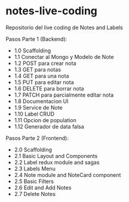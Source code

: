 # notes-live-coding
Repositorio del live coding de Notes and Labels

Pasos Parte 1 (Backend):
* 1.0 Scaffolding
* 1.1 Conectar al Mongo y Modelo de Note
* 1.2 POST para crear nota
* 1.3 GET para notas
* 1.4 GET para una nota
* 1.5 PUT para editar nota
* 1.6 DELETE para borrar nota
* 1.7 PATCH para parcialmente editar nota
* 1.8 Documentacion UI
* 1.9 Service de Note
* 1.10 Label CRUD
* 1.11 Opcion de population
* 1.12 Generador de data falsa

Pasos Parte 2 (Frontend):
* 2.0 Scaffolding
* 2.1 Basic Layout and Components
* 2.2 Label redux module and sagas
* 2.3 Labels Menu
* 2.4 Note module and NoteCard component
* 2.5 Basic Filters
* 2.6 Edit and Add Notes
* 2.7 Delete Notes